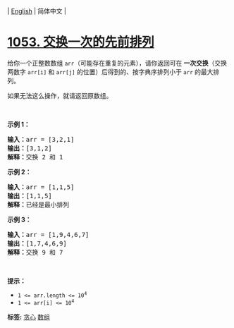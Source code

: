 | [English](README_EN.md) | 简体中文 |

# [1053. 交换一次的先前排列](https://leetcode.cn/problems/previous-permutation-with-one-swap)
<p>给你一个正整数数组 <code>arr</code>（可能存在重复的元素），请你返回可在&nbsp;<strong>一次交换</strong>（交换两数字 <code>arr[i]</code> 和 <code>arr[j]</code> 的位置）后得到的、按字典序排列小于 <code>arr</code> 的最大排列。</p>

<p>如果无法这么操作，就请返回原数组。</p>

<p>&nbsp;</p>

<p><strong>示例 1：</strong></p>

<pre>
<strong>输入：</strong>arr = [3,2,1]
<strong>输出：</strong>[3,1,2]
<strong>解释：</strong>交换 2 和 1
</pre>

<p><strong>示例 2：</strong></p>

<pre>
<strong>输入：</strong>arr = [1,1,5]
<strong>输出：</strong>[1,1,5]
<strong>解释：</strong>已经是最小排列
</pre>

<p><strong>示例 3：</strong></p>

<pre>
<strong>输入：</strong>arr = [1,9,4,6,7]
<strong>输出：</strong>[1,7,4,6,9]
<strong>解释：</strong>交换 9 和 7
</pre>

<p>&nbsp;</p>

<p><strong>提示：</strong></p>

<ul>
	<li><code>1 &lt;= arr.length &lt;= 10<sup>4</sup></code></li>
	<li><code>1 &lt;= arr[i] &lt;= 10<sup>4</sup></code></li>
</ul>

**标签:**  [贪心](https://leetcode.cn/tag/greedy) [数组](https://leetcode.cn/tag/array) 